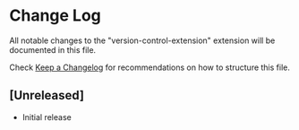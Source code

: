 # Change Log

All notable changes to the "version-control-extension" extension will be documented in this file.

Check [Keep a Changelog](http://keepachangelog.com/) for recommendations on how to structure this file.

## [Unreleased]

- Initial release